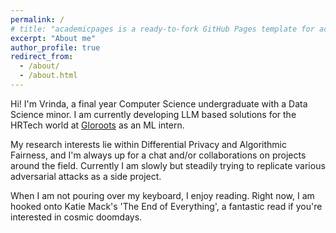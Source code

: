 ```yaml
---
permalink: /
# title: "academicpages is a ready-to-fork GitHub Pages template for academic personal websites"
excerpt: "About me"
author_profile: true
redirect_from: 
  - /about/
  - /about.html
---
```


Hi! I'm Vrinda, a final year Computer Science undergraduate with a Data Science minor. I am currently developing LLM based solutions for the HRTech world at [Gloroots](https://www.gloroots.com/) as an ML intern.

My research interests lie within Differential Privacy and Algorithmic Fairness, and I'm always up for a chat and/or collaborations on projects around the field. Currently I am slowly but steadily trying to replicate various adversarial attacks as a side project.

When I am not pouring over my keyboard, I enjoy reading. Right now, I am hooked onto Katie Mack's 'The End of Everything', a fantastic read if you're interested in cosmic doomdays. 

